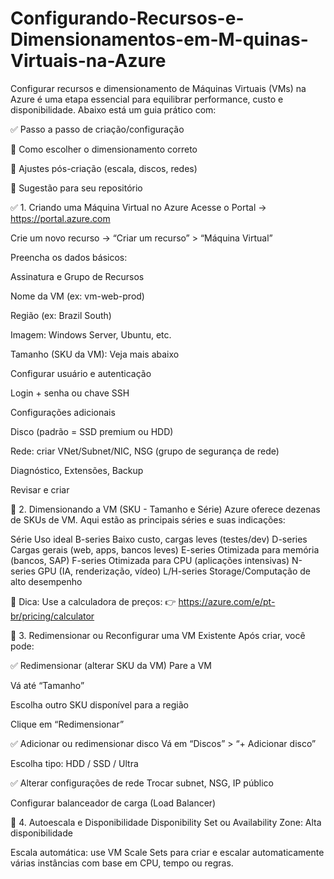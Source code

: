 # Configurando-Recursos-e-Dimensionamentos-em-M-quinas-Virtuais-na-Azure

Configurar recursos e dimensionamento de Máquinas Virtuais (VMs) na Azure é uma etapa essencial para equilibrar performance, custo e disponibilidade. Abaixo está um guia prático com:

✅ Passo a passo de criação/configuração

🧠 Como escolher o dimensionamento correto

🔧 Ajustes pós-criação (escala, discos, redes)

📁 Sugestão para seu repositório

✅ 1. Criando uma Máquina Virtual no Azure
Acesse o Portal
→ https://portal.azure.com

Crie um novo recurso
→ “Criar um recurso” > “Máquina Virtual”

Preencha os dados básicos:

Assinatura e Grupo de Recursos

Nome da VM (ex: vm-web-prod)

Região (ex: Brazil South)

Imagem: Windows Server, Ubuntu, etc.

Tamanho (SKU da VM): Veja mais abaixo

Configurar usuário e autenticação

Login + senha ou chave SSH

Configurações adicionais

Disco (padrão = SSD premium ou HDD)

Rede: criar VNet/Subnet/NIC, NSG (grupo de segurança de rede)

Diagnóstico, Extensões, Backup

Revisar e criar

📏 2. Dimensionando a VM (SKU - Tamanho e Série)
Azure oferece dezenas de SKUs de VM. Aqui estão as principais séries e suas indicações:

Série	Uso ideal
B-series	Baixo custo, cargas leves (testes/dev)
D-series	Cargas gerais (web, apps, bancos leves)
E-series	Otimizada para memória (bancos, SAP)
F-series	Otimizada para CPU (aplicações intensivas)
N-series	GPU (IA, renderização, vídeo)
L/H-series	Storage/Computação de alto desempenho

🔹 Dica: Use a calculadora de preços:
👉 https://azure.com/e/pt-br/pricing/calculator

🔄 3. Redimensionar ou Reconfigurar uma VM Existente
Após criar, você pode:

✅ Redimensionar (alterar SKU da VM)
Pare a VM

Vá até “Tamanho”

Escolha outro SKU disponível para a região

Clique em “Redimensionar”

✅ Adicionar ou redimensionar disco
Vá em “Discos” > “+ Adicionar disco”

Escolha tipo: HDD / SSD / Ultra

✅ Alterar configurações de rede
Trocar subnet, NSG, IP público

Configurar balanceador de carga (Load Balancer)

🔄 4. Autoescala e Disponibilidade
Disponibility Set ou Availability Zone: Alta disponibilidade

Escala automática: use VM Scale Sets para criar e escalar automaticamente várias instâncias com base em CPU, tempo ou regras.
